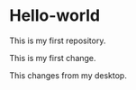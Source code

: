 # Hello-world
This is my first repository.

This is my first change.

This changes from my desktop.
